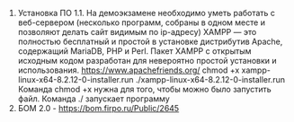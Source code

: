1. Установка ПО
   1.1. На демоэкзамене необходимо уметь работать с веб-сервером (несколько программ, собраны в одном месте и позволяют делать сайт видимым по ip-адресу)
   XAMPP — это полностью бесплатный и простой в установке дистрибутив Apache, содержащий MariaDB, PHP и Perl. Пакет XAMPP с открытым исходным кодом разработан для невероятно простой установки и использования. https://www.apachefriends.org/
   chmod +x xampp-linux-x64-8.2.12-0-installer.run
   ./xampp-linux-x64-8.2.12-0-installer.run
   Команда chmod +x нужна для того, чтобы можно было запустить файл. Команда ./ запускает программу
2. БОМ 2.0 - https://bom.firpo.ru/Public/2645
